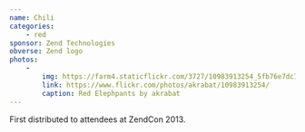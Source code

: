```yaml
---
name: Chili
categories:
    - red
sponsor: Zend Technologies
obverse: Zend logo
photos:
    -
        img: https://farm4.staticflickr.com/3727/10983913254_5fb76e7dc7_n.jpg
        link: https://www.flickr.com/photos/akrabat/10983913254/
        caption: Red Elephpants by akrabat
---
```

First distributed to attendees at ZendCon 2013.
